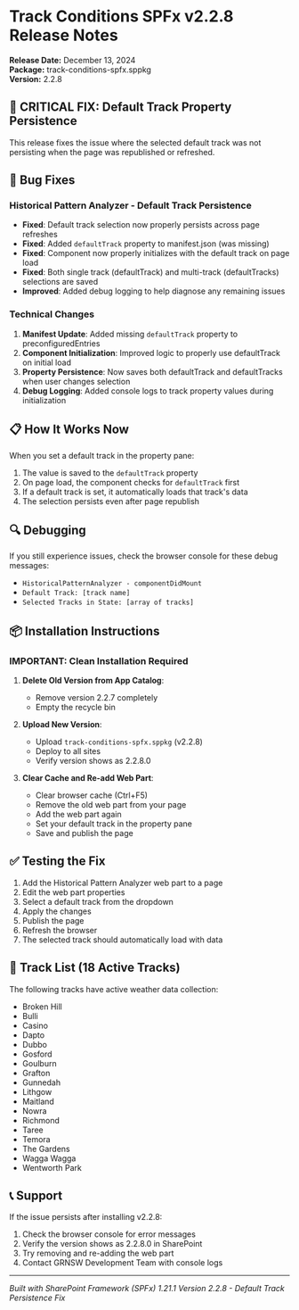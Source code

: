 # Track Conditions SPFx v2.2.8 Release Notes

**Release Date:** December 13, 2024  
**Package:** track-conditions-spfx.sppkg  
**Version:** 2.2.8

## 🔧 CRITICAL FIX: Default Track Property Persistence

This release fixes the issue where the selected default track was not persisting when the page was republished or refreshed.

## 🐛 Bug Fixes

### Historical Pattern Analyzer - Default Track Persistence
- **Fixed**: Default track selection now properly persists across page refreshes
- **Fixed**: Added `defaultTrack` property to manifest.json (was missing)
- **Fixed**: Component now properly initializes with the default track on page load
- **Fixed**: Both single track (defaultTrack) and multi-track (defaultTracks) selections are saved
- **Improved**: Added debug logging to help diagnose any remaining issues

### Technical Changes
1. **Manifest Update**: Added missing `defaultTrack` property to preconfiguredEntries
2. **Component Initialization**: Improved logic to properly use defaultTrack on initial load
3. **Property Persistence**: Now saves both defaultTrack and defaultTracks when user changes selection
4. **Debug Logging**: Added console logs to track property values during initialization

## 📋 How It Works Now

When you set a default track in the property pane:
1. The value is saved to the `defaultTrack` property
2. On page load, the component checks for `defaultTrack` first
3. If a default track is set, it automatically loads that track's data
4. The selection persists even after page republish

## 🔍 Debugging

If you still experience issues, check the browser console for these debug messages:
- `HistoricalPatternAnalyzer - componentDidMount`
- `Default Track: [track name]`
- `Selected Tracks in State: [array of tracks]`

## 📦 Installation Instructions

### IMPORTANT: Clean Installation Required
1. **Delete Old Version from App Catalog**:
   - Remove version 2.2.7 completely
   - Empty the recycle bin

2. **Upload New Version**:
   - Upload `track-conditions-spfx.sppkg` (v2.2.8)
   - Deploy to all sites
   - Verify version shows as 2.2.8.0

3. **Clear Cache and Re-add Web Part**:
   - Clear browser cache (Ctrl+F5)
   - Remove the old web part from your page
   - Add the web part again
   - Set your default track in the property pane
   - Save and publish the page

## ✅ Testing the Fix

1. Add the Historical Pattern Analyzer web part to a page
2. Edit the web part properties
3. Select a default track from the dropdown
4. Apply the changes
5. Publish the page
6. Refresh the browser
7. The selected track should automatically load with data

## 🏁 Track List (18 Active Tracks)

The following tracks have active weather data collection:
- Broken Hill
- Bulli
- Casino
- Dapto
- Dubbo
- Gosford
- Goulburn
- Grafton
- Gunnedah
- Lithgow
- Maitland
- Nowra
- Richmond
- Taree
- Temora
- The Gardens
- Wagga Wagga
- Wentworth Park

## 📞 Support

If the issue persists after installing v2.2.8:
1. Check the browser console for error messages
2. Verify the version shows as 2.2.8.0 in SharePoint
3. Try removing and re-adding the web part
4. Contact GRNSW Development Team with console logs

---
*Built with SharePoint Framework (SPFx) 1.21.1*
*Version 2.2.8 - Default Track Persistence Fix*